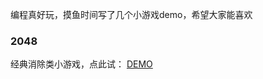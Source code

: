 编程真好玩，摸鱼时间写了几个小游戏demo，希望大家能喜欢

### 2048 

经典消除类小游戏，点此试： [DEMO](https://h5game.vercel.app/2048/index.html)

